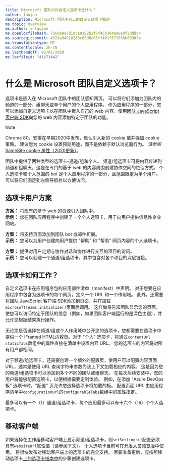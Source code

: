 ```yaml
---
title: Microsoft 团队中的自定义选项卡是什么？
author: laujan
description: Microsoft 团队平台上的自定义选项卡概述
ms.topic: overview
ms.author: v-laujan
ms.openlocfilehash: 7560a9a7d19ca0182b2f5f45b304a96a0f2dddd4
ms.sourcegitcommit: 4329a94918263c85d6c65ff401f571556b80307b
ms.translationtype: MT
ms.contentlocale: zh-CN
ms.lasthandoff: 02/01/2020
ms.locfileid: "41673442"
---
```

# <a name="what-are-microsoft-teams-custom-tabs"></a>什么是 Microsoft 团队自定义选项卡？

选项卡是嵌入在 Microsoft 团队中的团队感知网页。 可以将它们添加为团队内的频道的一部分、组聊天或单个用户的个人应用程序。 作为应用程序的一部分，您可以添加自定义选项卡以在团队中嵌入自己的 web 内容，使用[团队 JavaScript 客户端 SDK](/javascript/api/overview/msteams-client)向您的 web 内容添加特定于团队的功能。

> [!NOTE]
> Chrome 80，安排在早期2020中发布，默认引入新的 cookie 值并强加 cookie 策略。 建议您为 cookie 设置预期用途，而不是依赖于默认浏览器行为。 *请参阅* [SameSite cookie 属性（2020更新）](../resources/samesite-cookie-update.md)。

团队中提供了两种类型的选项卡-通道/组和个人。 频道/组选项卡可将内容传递到频道和组聊天，这是在专门的基于 web 的内容周围创建协作空间的绝佳方式。 个人选项卡和个人范围的 bot 是个人应用程序的一部分，且范围限定为单个用户。 可以将它们固定到左侧导航栏以方便访问。

## <a name="tabs-user-scenarios"></a>选项卡用户方案

**方案：** 将现有的基于 web 的资源引入团队中。 \
**示例：** 您在团队应用程序中创建了一个个人选项卡，用于向用户提供信息性企业网站。

**方案：** 将支持页面添加到团队 bot 或邮件扩展。 \
**示例：** 您可以为用户创建向用户提供 "帮助" 和 "帮助" 网页内容的个人选项卡。

**方案：** 提供对用户定期与协作对话和协作进行交互的项目的访问。 \
**示例：** 您可以创建一个通道/组选项卡，其中包含对各个项目的深层链接。

## <a name="how-do-tabs-work"></a>选项卡如何工作？

自定义选项卡在应用程序包的应用部件清单（manifest）中声明。 对于您要在应用程序中包含为选项卡的每个网页，定义一个 URL 和一个作用域。 此外，还需要将[团队 JavaScript 客户端 SDK](/javascript/api/overview/msteams-client)添加到页面，并在加载`microsoftTeams.initialize()`页面后调用。 这样做将告知团队显示您的页面，使您可以访问特定于团队的信息（例如，如果团队客户端运行的是深色主题），并允许您根据结果执行操作。

无论您是否选择在频道/组或个人作用域中公开您的选项卡，您都需要在选项卡中提供一个 IFramed HTML[内容页](~/tabs/how-to/create-tab-pages/content-page.md)。对于 "个人" 选项卡，将通过`contentUrl` `staticTabs`数组中的属性直接在清单中设置内容 URL。 您的选项卡的内容将对所有用户都相同。

对于频道/组选项卡，还需要创建一个额外的配置页，使用户可以配置内容页面 URL，通常是使用 URL 查询字符串参数为该上下文加载相应的内容。 这是因为您的频道/组选项卡可以添加到多个不同的团队或组聊天。 在每次后续安装中，您的用户将能够配置选项卡，以便根据需要定制体验。 例如，在添加 "Azure DevOps 板" 选项卡时，"配置" 页允许您选择选项卡将加载的板。 配置页面 URL 由应用程序清单中`configurationUrl`的`configurableTabs`数组中的属性指定。

最多可以有一个（1）通道/组选项卡，每个应用最多可以有十六个（16）个个人选项卡。

## <a name="mobile-clients"></a>移动客户端

如果选择在工作组移动客户端上显示频道/组选项卡，则`setSettings()`配置必须具有`websiteUrl`属性值（请参阅下文）。 个人选项卡当前可在[开发人员预览版](~/resources/dev-preview/developer-preview-intro.md)中使用。 将很快发布对移动客户端上的选项卡的完全支持。 若要准备更新，应按照移动选项卡[上的选项卡指南中](~/tabs/design/tabs-mobile.md)的步骤创建选项卡。
